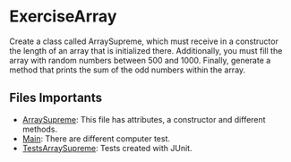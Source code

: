 # ExerciseArray

Create a class called ArraySupreme, which must receive in a constructor the length of an array that is initialized there. Additionally, you must fill the array with random numbers between 500 and 1000. Finally, generate a method that prints the sum of the odd numbers within the array.

## Files Importants

* [ArraySupreme](./src/main/java/org/CES/ArraySupreme.java): This file has attributes, a constructor and different methods.
* [Main](./src/main/java/org/CES/Main.java): There are different computer test.
* [TestsArraySupreme](./src/test/java/TestsArraySupreme.java): Tests created with JUnit.
